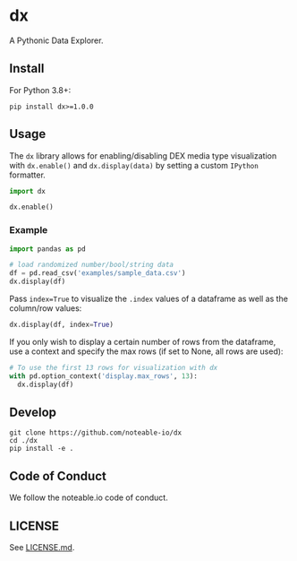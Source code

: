 # dx

A Pythonic Data Explorer.

## Install

For Python 3.8+:
```
pip install dx>=1.0.0
```

## Usage

The `dx` library allows for enabling/disabling DEX media type visualization with `dx.enable()` and `dx.display(data)` by setting a custom `IPython` formatter.

```python
import dx

dx.enable()
```

### Example

```python
import pandas as pd

# load randomized number/bool/string data
df = pd.read_csv('examples/sample_data.csv')
dx.display(df)
```

Pass `index=True` to visualize the `.index` values of a dataframe as well as the column/row values:
```python
dx.display(df, index=True)
```

If you only wish to display a certain number of rows from the dataframe, use
a context and specify the max rows (if set to None, all rows are used):

```python
# To use the first 13 rows for visualization with dx
with pd.option_context('display.max_rows', 13):
  dx.display(df)
```

## Develop

```
git clone https://github.com/noteable-io/dx
cd ./dx
pip install -e .
```



## Code of Conduct

We follow the noteable.io code of conduct.

## LICENSE

See [LICENSE.md](LICENSE.md).